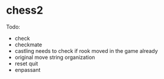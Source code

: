 # chess2
Todo:
 - check
 - checkmate
 - castling needs to check if rook moved in the game already
 - original move string organization
 - reset quit
 - enpassant